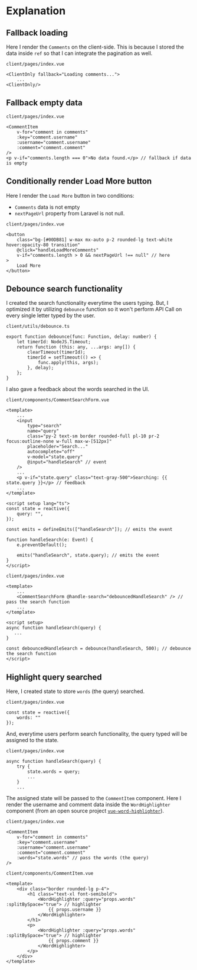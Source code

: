 # Explanation

## Fallback loading

Here I render the `Comments` on the client-side. This is because I stored the data inside `ref` so that I can integrate the pagination as well.

`client/pages/index.vue`

```vue
<ClientOnly fallback="Loading comments...">
    ...
<ClientOnly/>
```

## Fallback empty data

`client/pages/index.vue`

```vue
<CommentItem
    v-for="comment in comments"
    :key="comment.username"
    :username="comment.username"
    :comment="comment.comment"
/>
<p v-if="comments.length === 0">No data found.</p> // fallback if data is empty
```

## Conditionally render Load More button

Here I render the `Load More` button in two conditions:

- `Comments` data is not empty
- `nextPageUrl` property from Laravel is not null.

`client/pages/index.vue`

```vue
<button
    class="bg-[#00DB81] w-max mx-auto p-2 rounded-lg text-white hover:opacity-80 transition"
    @click="handleLoadMoreComments"
    v-if="comments.length > 0 && nextPageUrl !== null" // here
>
    Load More
</button>
```

## Debounce search functionality

I created the search functionality everytime the users typing. But, I optimized it by utilizing `debounce` function so it won't perform API Call on every single letter typed by the user.

`client/utils/debounce.ts`

```vue
export function debounce(func: Function, delay: number) {
    let timerId: NodeJS.Timeout;
    return function (this: any, ...args: any[]) {
        clearTimeout(timerId);
        timerId = setTimeout(() => {
            func.apply(this, args);
        }, delay);
    };
}
```

I also gave a feedback about the words searched in the UI.

`client/components/CommentSearchForm.vue`

```vue
<template>
    ...
    <input
        type="search"
        name="query"
        class="py-2 text-sm border rounded-full pl-10 pr-2 focus:outline-none w-full max-w-[512px]"
        placeholder="Search..."
        autocomplete="off"
        v-model="state.query"
        @input="handleSearch" // event
    />
    ...
    <p v-if="state.query" class="text-gray-500">Searching: {{ state.query }}</p> // feedback
    ...
</template>

<script setup lang="ts">
const state = reactive({
    query: "",
});

const emits = defineEmits(["handleSearch"]); // emits the event

function handleSearch(e: Event) {
    e.preventDefault();

    emits("handleSearch", state.query); // emits the event
}
</script>
```

`client/pages/index.vue`

```vue
<template>
    ...
    <CommentSearchForm @handle-search="debouncedHandleSearch" /> // pass the search function
    ...
</template>

<script setup>
async function handleSearch(query) {
   ...
}

const debouncedHandleSearch = debounce(handleSearch, 500); // debounce the search function
</script>
```

## Highlight query searched

Here, I created state to store `words` (the query) searched.

`client/pages/index.vue`

```vue
const state = reactive({
    words: ""
});
```

And, everytime users perform search functionality, the query typed will be assigned to the state.

`client/pages/index.vue`

```vue
async function handleSearch(query) {
    try {
        state.words = query;
        ...
    }
    ...
```

The assigned state will be passed to the `CommentItem` component. Here I render the username and comment data inside the `WordHighlighter` component (from an open source project [`vue-word-highlighter`](https://github.com/kawamataryo/vue-word-highlighter)).

`client/pages/index.vue`

```vue
<CommentItem
    v-for="comment in comments"
    :key="comment.username"
    :username="comment.username"
    :comment="comment.comment"
    :words="state.words" // pass the words (the query)
/>
```

`client/components/CommentItem.vue`

```vue
<template>
    <div class="border rounded-lg p-4">
        <h1 class="text-xl font-semibold">
            <WordHighlighter :query="props.words" :splitBySpace="true"> // highlighter
                {{ props.username }}
            </WordHighlighter>
        </h1>
        <p>
            <WordHighlighter :query="props.words" :splitBySpace="true"> // highlighter
                {{ props.comment }}
            </WordHighlighter>
        </p>
    </div>
</template>
```
